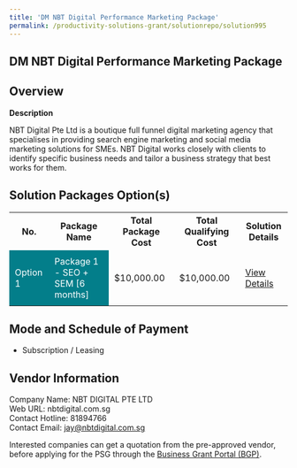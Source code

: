 ```yaml
---
title: 'DM NBT Digital Performance Marketing Package'
permalink: /productivity-solutions-grant/solutionrepo/solution995
---
```


## DM NBT Digital Performance Marketing Package

## Overview

**Description**

NBT Digital Pte Ltd is a boutique full funnel digital marketing agency that specialises in providing search engine marketing and social media marketing solutions for SMEs. NBT Digital works closely with clients to identify specific business needs and tailor a business strategy that best works for them.

## Solution Packages Option(s)

<table>
<tr>
<th><b>No.</b></th>
<th><b>Package Name</b></th>
<th><b>Total Package Cost</b></th>
<th><b>Total Qualifying Cost</b></th>
<th><b>Solution Details</b></th>
</tr>
<tr>
<td style='padding: 10px; background-color: #037E8A; color: #FFFFFF;'>Option 1</td>
<td style='padding: 10px; background-color: #037E8A; color: #FFFFFF;'>Package 1 - SEO + SEM [6 months]</td>
<td style='padding: 10px;'>$10,000.00</td>
<td style='padding: 10px;'>$10,000.00</td>
<td style='padding: 10px;'><a href='/images/psg/NBT_DIGITAL_DM_NBT_Desensitised_Annex_3_Part1.pdf' target='_blank'>View Details</a></td>
</tr>
</table>

## Mode and Schedule of Payment

 - Subscription / Leasing

## Vendor Information

 Company Name: NBT DIGITAL PTE LTD<br>Web URL: nbtdigital.com.sg <br>Contact Hotline: 81894766 <br>Contact Email: jay@nbtdigital.com.sg <br>

Interested companies can get a quotation from the pre-approved vendor, before applying for the PSG through the <a href='https://www.businessgrants.gov.sg/' target='_blank' rel='noopener'>Business Grant Portal (BGP)</a>.

<script src="/jquery/resize-tables.js"></script>
